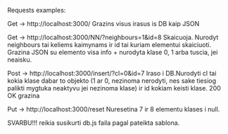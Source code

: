 Requests examples:

Get -> http://localhost:3000/ Grazins visus irasus is DB kaip JSON

Get -> http://localhost:3000/NN/?neighbours=1&id=8 Skaicuoja. Nurodyt neighbours tai keliems kaimynams ir id tai kuriam elementui skaiciuoti. Grazina JSON su elemento visa info + nurodyta klase 0, 1 arba tuscia, jei neaisku.

Post -> http://localhost:3000/insert/?cl=0&id=7 Iraso i DB.Nurodyti cl tai kokia klase dabar to objekto (1 ar 0, nezinoma nerodyti, nes sake tiesiog palikti mygtuka neaktyvu jei nezinoma klase) ir id kokiam keisti klase. 200 OK grazina

Put -> http://localhost:3000/reset Nuresetina 7 ir 8 elementu klases i null.
    
SVARBU!!! reikia susikurti db.js faila pagal pateikta sablona.
